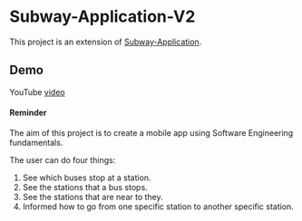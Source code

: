 # Subway-Application-V2

This project is an extension of [Subway-Application](https://github.com/ManosMorf97/Subways-Application).

## Demo

YouTube [video](https://www.youtube.com/watch?v=WykQxeZfV9I)

#### Reminder 
The aim of this project is to create a mobile app using Software Engineering fundamentals.

The user can do four things:
1) See which buses stop at a station.
2) See the stations that a bus stops.
3) See the stations that are near to they.
4) Informed how to go from one specific station to another specific station.
